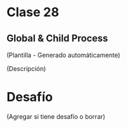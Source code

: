 # Clase 28

## Global & Child Process

(Plantilla - Generado automáticamente)

(Descripción)

# Desafío

(Agregar si tiene desafío o borrar)

